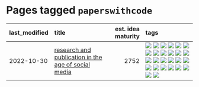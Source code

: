 # Pages tagged `paperswithcode`

|last_modified|title|est. idea maturity|tags
|:---|:---|---:|:---|
|2022-10-30|[research and publication in the age of social media](../research-and-social.md)|2752|[![](https://img.shields.io/badge/tag-arxiv-83cbca)](../tags/arxiv.md) [![](https://img.shields.io/badge/tag-citation-e33481)](../tags/citation.md) [![](https://img.shields.io/badge/tag-corrections-b59164)](../tags/corrections.md) [![](https://img.shields.io/badge/tag-credit-2b1224)](../tags/credit.md) [![](https://img.shields.io/badge/tag-curation-869cae)](../tags/curation.md) [![](https://img.shields.io/badge/tag-discoverability-3c7f53)](../tags/discoverability.md) [![](https://img.shields.io/badge/tag-discussion-d548d8)](../tags/discussion.md) [![](https://img.shields.io/badge/tag-feed-22d494)](../tags/feed.md) [![](https://img.shields.io/badge/tag-git-90446b)](../tags/git.md) [![](https://img.shields.io/badge/tag-github-35d2ce)](../tags/github.md) [![](https://img.shields.io/badge/tag-historyofscience-8e95e2)](../tags/historyofscience.md) [![](https://img.shields.io/badge/tag-mastodon-be4650)](../tags/mastodon.md) [![](https://img.shields.io/badge/tag-openreview-3f3dc3)](../tags/openreview.md) [![](https://img.shields.io/badge/tag-paperswithcode-cdef47)](../tags/paperswithcode.md) [![](https://img.shields.io/badge/tag-platform-99b5f2)](../tags/platform.md) [![](https://img.shields.io/badge/tag-publication-2b1421)](../tags/publication.md) [![](https://img.shields.io/badge/tag-reproducibility-d46ff4)](../tags/reproducibility.md) [![](https://img.shields.io/badge/tag-research-faa2fc)](../tags/research.md) [![](https://img.shields.io/badge/tag-retractions-1ee399)](../tags/retractions.md) [![](https://img.shields.io/badge/tag-search-49fd1a)](../tags/search.md) [![](https://img.shields.io/badge/tag-socialmedia-6edb5)](../tags/socialmedia.md) [![](https://img.shields.io/badge/tag-stackoverflow-f1c85)](../tags/stackoverflow.md) [![](https://img.shields.io/badge/tag-subscription-2229ca)](../tags/subscription.md) [![](https://img.shields.io/badge/tag-transparency-3a9a4f)](../tags/transparency.md) [![](https://img.shields.io/badge/tag-twitter-3b815)](../tags/twitter.md) [![](https://img.shields.io/badge/tag-validation-3b18a)](../tags/validation.md)|